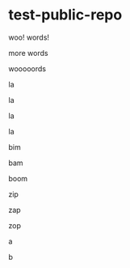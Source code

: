# test-public-repo

woo! words!

more words
 
wooooords

la

la

la

la

bim

bam

boom

zip

zap

zop

a

b
